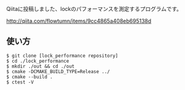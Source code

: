 Qiitaに投稿しました、lockのパフォーマンスを測定するプログラムです。

http://qiita.com/flowtumn/items/9cc4865a408eb695138d

## 使い方

```
$ git clone [lock_performance repository]
$ cd ./lock_performance
$ mkdir ./out && cd ./out
$ cmake -DCMAKE_BUILD_TYPE=Release ../
$ cmake --build .
$ ctest -V
```

